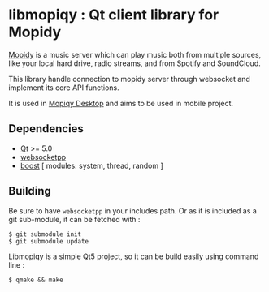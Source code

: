 # libmopiqy : Qt client library for Mopidy #

[Mopidy](http://www.mopidy.com/) is a music server which can play music both from multiple sources, like your local hard drive, radio streams, and from Spotify and SoundCloud.

This library handle connection to mopidy server through websocket and implement its core API functions.

It is used in [Mopiqy Desktop](https://github.com/AlexandreP2101/mopiqy_desktop) and aims to be used in mobile project.

## Dependencies ##

- [Qt](http://qt-project.org/) >= 5.0
- [websocketpp](http://www.zaphoyd.com/websocketpp)
 - [boost](http://www.boost.org/) [ modules: system, thread, random ]

## Building ##

Be sure to have `websocketpp` in your includes path.
Or as it is included as a git sub-module, it can be fetched with :

    $ git submodule init
    $ git submodule update

Libmopiqy is a simple Qt5 project, so it can be build easily using command line :

    $ qmake && make
